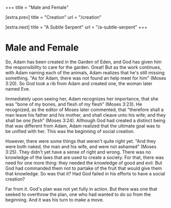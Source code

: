+++
title = "Male and Female"

[extra.prev]
title = "Creation"
url = "/creation"

[extra.next]
title = "A Subtle Serpent"
url = "/a-subtle-serpent"
+++

# Male and Female

So, Adam has been created in the Garden of Eden, and God has given him the
responsibility to care for the garden. Great! But as the work continues, with
Adam naming each of the animals, Adam realizes that he's still missing
something. "As for Adam, there was not found an help meet for him" (Moses 3:20).
So God took a rib from Adam and created one, the woman later named Eve.

Immediately upon seeing her, Adam recognizes her importance, that she was "bone
of my bones, and flesh of my flesh" (Moses 3:23). He recognized, as the editor
of Moses later commented, that "therefore shall a man leave his father and his
mother, and shall cleave unto his wife; and they shall be *one flesh*" (Moses
3:24). Although God had created a distinct being that was different from Adam,
Adam realized that the ultimate goal was to be unified with her. This was the
beginning of social creation.

However, there were some things that weren't quite right yet. "And they were
both naked, the man and his wife, and were not ashamed" (Moses 3:25). They
didn't yet have a sense of right and wrong. There was no knowledge of the laws
that are used to create a society. For that, there was need for one more thing:
they needed the knowledge of good and evil. But God had commanded them not to
partake of the fruit that would give them that knowledge. So was that it? Had
God failed in his efforts to have a social creation?

Far from it. God's plan was not yet fully in action. But there was one that
seeked to overthrow the plan, one who had wanted to do so from the beginning.
And it was his turn to make a move.
